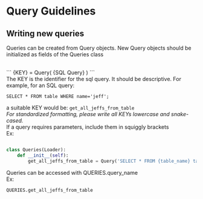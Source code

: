 # Query Guidelines

## Writing new queries
Queries can be created from Query objects. New Query objects should be initialized as fields of the Queries class

<br>
```
{KEY} = Query( {SQL Query} )
```
<br>
The KEY is the identifier for the sql query. It should be descriptive.
For example, for an SQL query: 

`SELECT * FROM table WHERE name='jeff';`

a suitable KEY would be: `get_all_jeffs_from_table`
<br>
*For standardized formatting, please write all KEYs lowercase and snake-cased.*
<br>
If a query requires parameters, include them in squiggly brackets
<br> Ex: <br>

```python

class Queries(Loader):
    def __init__(self):
        get_all_jeffs_from_table = Query('SELECT * FROM {table_name} table WHERE table.name = 'jeff';')
```

Queries can be accessed with QUERIES.query_name
<br> Ex: <br>

`QUERIES.get_all_jeffs_from_table`


